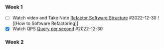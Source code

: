 ### Week 1 
- [ ] Watch video and Take Note [Refactor Software Structure](https://www.youtube.com/watch?v=7PGCvpJl_0o) #2022-12-30 ![[How to Software Refactoring]]
- [x] Watch QPS [Query per second](https://www.youtube.com/watch?v=dpDGXbe_LeE)  #2022-12-30

### Week 2


